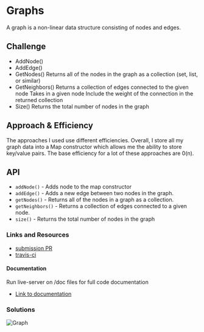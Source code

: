 # Graphs
A graph is a non-linear data structure consisting of nodes and edges.

## Challenge
* AddNode()
* AddEdge()
* GetNodes()
Returns all of the nodes in the graph as a collection (set, list, or similar)
* GetNeighbors()
Returns a collection of edges connected to the given node
Takes in a given node
Include the weight of the connection in the returned collection
* Size()
Returns the total number of nodes in the graph

## Approach & Efficiency
The approaches I used use different efficiencies. Overall, I store all my graph data into a Map constructor which allows me the ability to store key/value pairs. The base efficiency for a lot of these approaches are 0(n).

## API
* `addNode()` - Adds node to the map constructor
* `addEdge()` - Adds a new edge between two nodes in the graph. 
* `getNodes()` - Returns all of the nodes in a graph as a collection.
* `getNeighbors()` - Returns a collection of edges connected to a given node.
* `size()` - Returns the total number of nodes in the graph

### Links and Resources
* [submission PR](https://github.com/tskyles-401-advanced-javascript/data-structures-and-algorithims/pull/23)
* [travis-ci](https://travis-ci.com/tskyles-401-advanced-javascript/data-structures-and-algorithims)

#### Documentation
Run live-server on /doc files for full code documentation
* [Link to documentation](https://github.com/tskyles-401-advanced-javascript/data-structures-and-algorithims/tree/master/Data-Structures/LinkedList/docs)

### Solutions

![Graph](assets/graph.jpg)